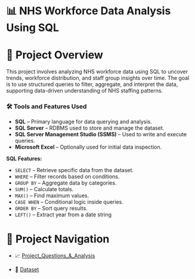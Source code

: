 # 📊 NHS Workforce Data Analysis Using SQL

# 🧾 Project Overview
This project involves analyzing NHS workforce data using SQL to uncover trends, workforce distribution, and staff group insights over time. The goal is to use structured queries to filter, aggregate, and interpret the data, supporting data-driven understanding of NHS staffing patterns.

### 🛠️ Tools and Features Used

- **SQL** – Primary language for data querying and analysis.
- **SQL Server** – RDBMS used to store and manage the dataset.
- **SQL Server Management Studio (SSMS)** – Used to write and execute queries.
- **Microsoft Excel** – Optionally used for initial data inspection.

**SQL Features:**
- `SELECT` – Retrieve specific data from the dataset.
- `WHERE` – Filter records based on conditions.
- `GROUP BY` – Aggregate data by categories.
- `SUM()` – Calculate totals.
- `MAX()` – Find maximum values.
- `CASE WHEN` – Conditional logic inside queries.
- `ORDER BY` – Sort query results.
- `LEFT()` – Extract year from a date string

# 🧭 Project Navigation
- 📈 [Project_Questions_&_Analysis](Assets/final_project/project_analysis.md)
  
- 📁  [Dataset](Assets/Dataset/nhsworkforcedata.xls)
